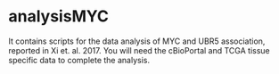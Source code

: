 # analysisMYC
It contains scripts for the data analysis of MYC and UBR5 association, reported in Xi et. al. 2017.
You will need the cBioPortal and TCGA tissue specific data to complete the analysis.
